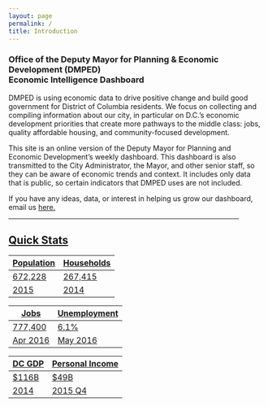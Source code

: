 ```yaml
---
layout: page
permalink: /
title: Introduction
---
```


<h3>
Office of the Deputy Mayor for Planning & Economic Development (DMPED) <br/> Economic Intelligence Dashboard
</h3>

DMPED is using economic data to drive positive change and build good government for District of Columbia residents. We focus on collecting and compiling information about our city, in particular on D.C.’s economic development priorities that create more pathways to the middle class: jobs, quality affordable housing, and community-focused development.

This site is an online version of the Deputy Mayor for Planning and Economic Development’s weekly dashboard. This dashboard is also transmitted to the City Administrator, the Mayor, and other senior staff, so they can be aware of economic trends and context. It includes only data that is public, so certain indicators that DMPED uses are not included.

If you have any ideas, data, or interest in helping us grow our dashboard, email us <a href="mailto:dmped.econintel@dc.gov">here.


<hr style="width: 454px; margin:1em 0">

<h2> Quick Stats </h2>

<div class="datatable">
	<table>
		<thead>
			<tr><th>Population</th><th>Households</th>
		</thead>
		<tbody>
			<tr class="headline-data"><td>672,228</td><td>267,415</td></tr>	
			<tr><td>2015</td><td>2014</td></tr>
		</tbody>
	</table>
	<table>
		<thead>
			<tr><th>Jobs</th><th>Unemployment</th>
		</thead>
		<tbody>
			<tr class="headline-data"><td>777,400</td><td>6.1%</td></tr>	
			<tr><td>Apr 2016</td><td>May 2016</td></tr>
		</tbody>
	</table>
	<table>
		<thead>
			<tr><th>DC GDP</th><th>Personal Income</th>
		</thead>
		<tbody>
			<tr class="headline-data"><td>$116B</td><td>$49B</td></tr>	
			<tr><td>2014</td><td>2015 Q4</td></tr>
		</tbody>
	</table>
</div>


